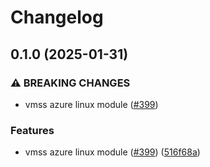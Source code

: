 # Changelog

## 0.1.0 (2025-01-31)


### ⚠ BREAKING CHANGES

* vmss azure linux module ([#399](https://github.com/prefapp/tfm/issues/399))

### Features

* vmss azure linux module ([#399](https://github.com/prefapp/tfm/issues/399)) ([516f68a](https://github.com/prefapp/tfm/commit/516f68afa81e575a5d609cd9d4f93d28852bc334))
